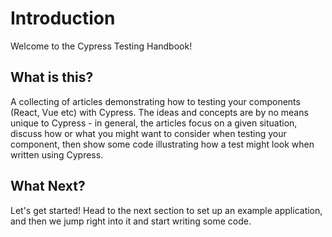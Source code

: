 # Introduction

Welcome to the Cypress Testing Handbook!

## What is this?

A collecting of articles demonstrating how to testing your components (React, Vue etc) with Cypress. The ideas and concepts are by no means unique to Cypress - in general, the articles focus on a given situation, discuss how or what you might want to consider when testing your component, then show some code illustrating how a test might look when written using Cypress.

## What Next?

Let's get started! Head to the next section to set up an example application, and then we jump right into it and start writing some code.